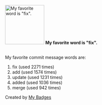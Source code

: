 <img src="https://my-badges.github.io/my-badges/favorite-word.png" alt="My favorite word is &quot;fix&quot;." title="My favorite word is &quot;fix&quot;." width="128">
<strong>My favorite word is &quot;fix&quot;.</strong>
<br><br>

My favorite commit message words are:

1. fix (used 2271 times)
2. add (used 1574 times)
3. update (used 1231 times)
4. added (used 1036 times)
5. merge (used 942 times)


Created by <a href="https://github.com/my-badges/my-badges">My Badges</a>